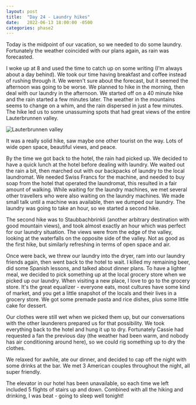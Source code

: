 ```yaml
---
layout: post
title:  "Day 24 - Laundry hikes"
date:   2022-06-13 18:00:00 -0500
categories: phase2
---
```


Today is the midpoint of our vacation, so we needed to do some laundry. Fortunately the weather coincided with our plans again,
as rain was forecasted.

I woke up at 8 and used the time to catch up on some writing (I'm always about a day behind). We took our time having breakfast
and coffee instead of rushing through it. We weren't sure about the forecast, but it seemed the afternoon was going to be worse.
We planned to hike in the morning, then deal with our laundry in the afternoon. We started off on a 40 minute hike and the rain
started a few minutes later. The weather in the mountains seems to change on a whim, and the rain dispersed in just a few minutes.
The hike led us to some unassuming spots that had great views of the entire Lauterbrunnen valley.

![Lauterbrunnen valley]({{site.baseurl}}/img/2022-06-13-lauterbrunnen-valley.jpg)

It was a really solid hike, saw maybe one other tourist on the way. Lots of wide open space, beautiful views, and peace.

By the time we got back to the hotel, the rain had picked up. We decided to have a quick lunch at the hotel before dealing with
laundry. We waited out the rain a bit, then marched out with our backpacks of laundry to the local laundromat. We needed Swiss
Francs for the machine, and needed to buy soap from the hotel that operated the laundromat, this resulted in a fair amount of
walking. While waiting for the laundry machines, we met several other travellers who were also waiting on the laundry machines.
We made small talk until a machine was available, then we dumped our laundry. The laundry was going to take an hour, so we started
a second hike.

The second hike was to Staubbachbrinkli (another arbitrary destination with good mountain views), and took almost exactly an hour
which was perfect for our laundry situation. The views were from the edge of the valley, looking at the waterfalls on the opposite
side of the valley. Not as good as the first hike, but similarly refreshing in terms of open space and air.

Once were back, we threw our laundry into the dryer, ram into our laundry friends again, then went back to the hotel to wait. I killed
my remaining beer, did some Spanish lessons, and talked about dinner plans. To have a lighter meal, we decided to pick something up at
the local grocery store when we picked up our laundry. When visiting a new place, I love to go to the grocery store. It's the great
equalizer - everyone eats, most cultures have some kind of market, and you get a little snapshot of the locals and their lives in a grocery
store. We got some premade pasta and rice dishes, plus some little cake for dessert.

Our clothes were still wet when we picked them up, but our conversations with the other launderers prepared us for that possibility.
We took everything back to the hotel and hung it up to dry. Fortunately Cassie had requested a fan the previous day (the weather had been
warm, and nobody has air conditioning around here), so we could rig something up to dry the clothes.

We relaxed for awhile, ate our dinner, and decided to cap off the night with some drinks at the bar. We met 3 American couples throughout
the night, all super friendly.

The elevator in our hotel has been unavailable, so each time we left included 5 flights of stairs up and down. Combined with all the hiking
and drinking, I was beat - going to sleep well tonight!



